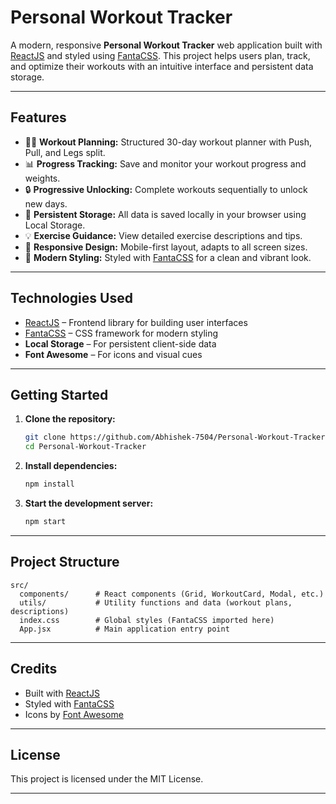 # Personal Workout Tracker

A modern, responsive **Personal Workout Tracker** web application built with [ReactJS](https://react.dev/) and styled using [FantaCSS](https://github.com/jamezmca/full-stack-course/blob/main/2_brogram/src/fanta.css). This project helps users plan, track, and optimize their workouts with an intuitive interface and persistent data storage.

---

## Features

- 🏋️‍♂️ **Workout Planning:** Structured 30-day workout planner with Push, Pull, and Legs split.
- 📊 **Progress Tracking:** Save and monitor your workout progress and weights.
- 🔒 **Progressive Unlocking:** Complete workouts sequentially to unlock new days.
- 💾 **Persistent Storage:** All data is saved locally in your browser using Local Storage.
- 💡 **Exercise Guidance:** View detailed exercise descriptions and tips.
- 📱 **Responsive Design:** Mobile-first layout, adapts to all screen sizes.
- 🎨 **Modern Styling:** Styled with [FantaCSS](https://github.com/jamezmca/full-stack-course/blob/main/2_brogram/src/fanta.css) for a clean and vibrant look.

---

## Technologies Used

- [ReactJS](https://react.dev/) – Frontend library for building user interfaces
- [FantaCSS](https://github.com/jamezmca/full-stack-course/blob/main/2_brogram/src/fanta.css) – CSS framework for modern styling
- **Local Storage** – For persistent client-side data
- **Font Awesome** – For icons and visual cues

---

## Getting Started

1. **Clone the repository:**
   ```bash
   git clone https://github.com/Abhishek-7504/Personal-Workout-Tracker.git
   cd Personal-Workout-Tracker
   ```

2. **Install dependencies:**
   ```bash
   npm install
   ```

3. **Start the development server:**
   ```bash
   npm start
   ```

---

## Project Structure

```
src/
  components/      # React components (Grid, WorkoutCard, Modal, etc.)
  utils/           # Utility functions and data (workout plans, descriptions)
  index.css        # Global styles (FantaCSS imported here)
  App.jsx          # Main application entry point
```

---

## Credits

- Built with [ReactJS](https://react.dev/)
- Styled with [FantaCSS](https://github.com/jamezmca/full-stack-course/blob/main/2_brogram/src/fanta.css)
- Icons by [Font Awesome](https://fontawesome.com/)

---

## License

This project is licensed under the MIT License.

---

